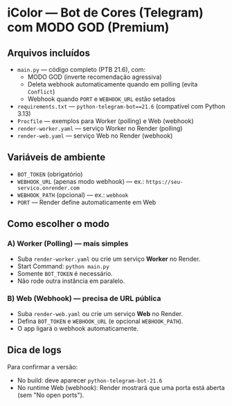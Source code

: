 # iColor — Bot de Cores (Telegram) com MODO GOD (Premium)

## Arquivos incluídos
- `main.py` — código completo (PTB 21.6), com:
  - MODO GOD (inverte recomendação agressiva)
  - Deleta webhook automaticamente quando em polling (evita `Conflict`)
  - Webhook quando `PORT` e `WEBHOOK_URL` estão setados
- `requirements.txt` — `python-telegram-bot==21.6` (compatível com Python 3.13)
- `Procfile` — exemplos para Worker (polling) e Web (webhook)
- `render-worker.yaml` — serviço Worker no Render (polling)
- `render-web.yaml` — serviço Web no Render (webhook)

## Variáveis de ambiente
- `BOT_TOKEN` (obrigatório)
- `WEBHOOK_URL` (apenas modo webhook) — ex.: `https://seu-servico.onrender.com`
- `WEBHOOK_PATH` (opcional) — ex.: `webhook`
- `PORT` — Render define automaticamente em Web

## Como escolher o modo
### A) Worker (Polling) — mais simples
- Suba `render-worker.yaml` ou crie um serviço **Worker** no Render.
- Start Command: `python main.py`
- Somente `BOT_TOKEN` é necessário.
- Não rode outra instância em paralelo.

### B) Web (Webhook) — precisa de URL pública
- Suba `render-web.yaml` ou crie um serviço **Web** no Render.
- Defina `BOT_TOKEN` e `WEBHOOK_URL` (e opcional `WEBHOOK_PATH`).
- O app ligará o webhook automaticamente.

## Dica de logs
Para confirmar a versão:
- No build: deve aparecer `python-telegram-bot-21.6`
- No runtime Web (webhook): Render mostrará que uma porta está aberta (sem "No open ports").
